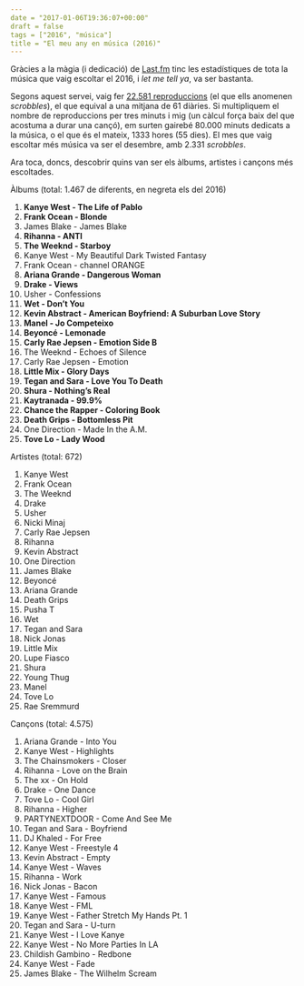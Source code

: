 ```yaml
---
date = "2017-01-06T19:36:07+00:00"
draft = false
tags = ["2016", "música"]
title = "El meu any en música (2016)"
---
```

Gràcies a la màgia (i dedicació) de [Last.fm](http://www.last.fm/user/enricll) tinc les estadístiques de tota la música que vaig escoltar el 2016, i *let me tell ya*, va ser bastanta.

<!-- more -->

Segons aquest servei, vaig fer [22.581 reproduccions](http://www.last.fm/user/enricll/library/artists?from=2016-01-01&to=2016-12-31) (el que ells anomenen *scrobbles*), el que equival a una mitjana de 61 diàries. Si multipliquem el nombre de reproduccions per tres minuts i mig (un càlcul força baix del que acostuma a durar una cançó), em surten gairebé 80.000 minuts dedicats a la música, o el que és el mateix, 1333 hores (55 dies). El mes que vaig escoltar més música va ser el desembre, amb 2.331 *scrobbles*.

Ara toca, doncs, descobrir quins van ser els àlbums, artistes i cançons més escoltades. 

Àlbums (total: 1.467 de diferents, en negreta els del 2016)

1. **Kanye West - The Life of Pablo**
2. **Frank Ocean - Blonde**
3. James Blake - James Blake
4. **Rihanna - ANTI**
5. **The Weeknd - Starboy**
6. Kanye West - My Beautiful Dark Twisted Fantasy
7. Frank Ocean - channel ORANGE
8. **Ariana Grande - Dangerous Woman**
9. **Drake - Views**
10. Usher - Confessions
11. **Wet - Don’t You**
12. **Kevin Abstract - American Boyfriend: A Suburban Love Story**
13. **Manel - Jo Competeixo**
14. **Beyoncé - Lemonade**
15. **Carly Rae Jepsen - Emotion Side B**
16. The Weeknd - Echoes of Silence
17. Carly Rae Jepsen - Emotion
18. **Little Mix - Glory Days**
19. **Tegan and Sara - Love You To Death**
20. **Shura - Nothing’s Real**
21. **Kaytranada - 99.9%**
22. **Chance the Rapper - Coloring Book**
23. **Death Grips - Bottomless Pit**
24. One Direction - Made In the A.M.
25. **Tove Lo - Lady Wood**

Artistes (total: 672)

1. Kanye West
2. Frank Ocean
3. The Weeknd
4. Drake
5. Usher
6. Nicki Minaj
7. Carly Rae Jepsen
8. Rihanna
9. Kevin Abstract
10. One Direction
11. James Blake
12. Beyoncé
13. Ariana Grande
14. Death Grips
15. Pusha T
16. Wet
17. Tegan and Sara
18. Nick Jonas
19. Little Mix
20. Lupe Fiasco
21. Shura
22. Young Thug
23. Manel
24. Tove Lo
25. Rae Sremmurd

Cançons (total: 4.575)

1. Ariana Grande - Into You
2. Kanye West - Highlights
3. The Chainsmokers - Closer
4. Rihanna - Love on the Brain
5. The xx - On Hold
6. Drake - One Dance
7. Tove Lo - Cool Girl
8. Rihanna - Higher
9. PARTYNEXTDOOR - Come And See Me
10. Tegan and Sara - Boyfriend
11. DJ Khaled - For Free
12. Kanye West - Freestyle 4
13. Kevin Abstract - Empty
14. Kanye West - Waves
15. Rihanna - Work
16. Nick Jonas - Bacon
17. Kanye West - Famous
18. Kanye West - FML
19. Kanye West - Father Stretch My Hands Pt. 1
20. Tegan and Sara - U-turn
21. Kanye West - I Love Kanye
22. Kanye West - No More Parties In LA
23. Childish Gambino - Redbone
24. Kanye West - Fade
25. James Blake - The Wilhelm Scream